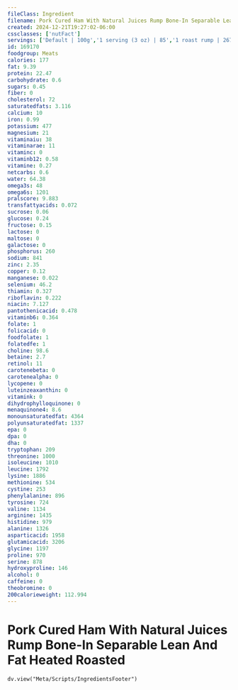 ```yaml
---
fileClass: Ingredient
filename: Pork Cured Ham With Natural Juices Rump Bone-In Separable Lean And Fat Heated Roasted
created: 2024-12-21T19:27:02-06:00
cssclasses: ['nutFact']
servings: ['Default | 100g','1 serving (3 oz) | 85','1 roast rump | 2673']
id: 169170
foodgroup: Meats
calories: 177
fat: 9.39
protein: 22.47
carbohydrate: 0.6
sugars: 0.45
fiber: 0
cholesterol: 72
saturatedfats: 3.116
calcium: 10
iron: 0.99
potassium: 477
magnesium: 21
vitaminaiu: 38
vitaminarae: 11
vitaminc: 0
vitaminb12: 0.58
vitamine: 0.27
netcarbs: 0.6
water: 64.38
omega3s: 48
omega6s: 1201
pralscore: 9.883
transfattyacids: 0.072
sucrose: 0.06
glucose: 0.24
fructose: 0.15
lactose: 0
maltose: 0
galactose: 0
phosphorus: 260
sodium: 841
zinc: 2.35
copper: 0.12
manganese: 0.022
selenium: 46.2
thiamin: 0.327
riboflavin: 0.222
niacin: 7.127
pantothenicacid: 0.478
vitaminb6: 0.364
folate: 1
folicacid: 0
foodfolate: 1
folatedfe: 1
choline: 98.6
betaine: 2.7
retinol: 11
carotenebeta: 0
carotenealpha: 0
lycopene: 0
luteinzeaxanthin: 0
vitamink: 0
dihydrophylloquinone: 0
menaquinone4: 8.6
monounsaturatedfat: 4364
polyunsaturatedfat: 1337
epa: 0
dpa: 0
dha: 0
tryptophan: 209
threonine: 1000
isoleucine: 1010
leucine: 1792
lysine: 1886
methionine: 534
cystine: 253
phenylalanine: 896
tyrosine: 724
valine: 1134
arginine: 1435
histidine: 979
alanine: 1326
asparticacid: 1958
glutamicacid: 3206
glycine: 1197
proline: 970
serine: 878
hydroxyproline: 146
alcohol: 0
caffeine: 0
theobromine: 0
200calorieweight: 112.994
---
```


# Pork Cured Ham With Natural Juices Rump Bone-In Separable Lean And Fat Heated Roasted

```dataviewjs
dv.view("Meta/Scripts/IngredientsFooter")
```